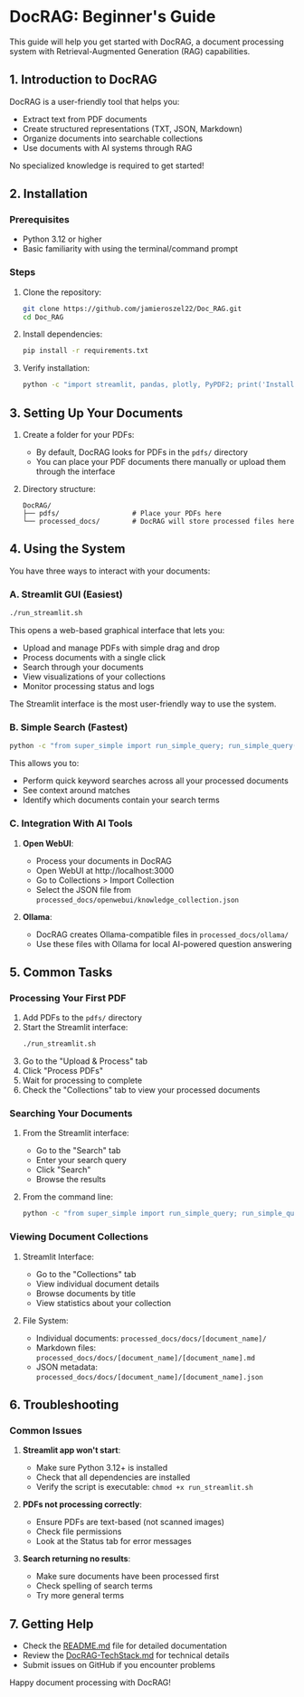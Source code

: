 # DocRAG: Beginner's Guide

This guide will help you get started with DocRAG, a document processing system with Retrieval-Augmented Generation (RAG) capabilities.

## 1. Introduction to DocRAG

DocRAG is a user-friendly tool that helps you:
- Extract text from PDF documents
- Create structured representations (TXT, JSON, Markdown)
- Organize documents into searchable collections
- Use documents with AI systems through RAG

No specialized knowledge is required to get started!

## 2. Installation

### Prerequisites
- Python 3.12 or higher
- Basic familiarity with using the terminal/command prompt

### Steps
1. Clone the repository:
   ```bash
   git clone https://github.com/jamieroszel22/Doc_RAG.git
   cd Doc_RAG
   ```

2. Install dependencies:
   ```bash
   pip install -r requirements.txt
   ```

3. Verify installation:
   ```bash
   python -c "import streamlit, pandas, plotly, PyPDF2; print('Installation successful!')"
   ```

## 3. Setting Up Your Documents

1. Create a folder for your PDFs:
   - By default, DocRAG looks for PDFs in the `pdfs/` directory
   - You can place your PDF documents there manually or upload them through the interface

2. Directory structure:
   ```
   DocRAG/
   ├── pdfs/                  # Place your PDFs here
   └── processed_docs/        # DocRAG will store processed files here
   ```

## 4. Using the System

You have three ways to interact with your documents:

### A. Streamlit GUI (Easiest)
```bash
./run_streamlit.sh
```
This opens a web-based graphical interface that lets you:
- Upload and manage PDFs with simple drag and drop
- Process documents with a single click
- Search through your documents
- View visualizations of your collections
- Monitor processing status and logs

The Streamlit interface is the most user-friendly way to use the system.

### B. Simple Search (Fastest)
```bash
python -c "from super_simple import run_simple_query; run_simple_query()"
```
This allows you to:
- Perform quick keyword searches across all your processed documents
- See context around matches
- Identify which documents contain your search terms

### C. Integration With AI Tools

1. **Open WebUI**:
   - Process your documents in DocRAG
   - Open WebUI at http://localhost:3000
   - Go to Collections > Import Collection
   - Select the JSON file from `processed_docs/openwebui/knowledge_collection.json`

2. **Ollama**:
   - DocRAG creates Ollama-compatible files in `processed_docs/ollama/`
   - Use these files with Ollama for local AI-powered question answering

## 5. Common Tasks

### Processing Your First PDF

1. Add PDFs to the `pdfs/` directory
2. Start the Streamlit interface:
   ```bash
   ./run_streamlit.sh
   ```
3. Go to the "Upload & Process" tab
4. Click "Process PDFs"
5. Wait for processing to complete
6. Check the "Collections" tab to view your processed documents

### Searching Your Documents

1. From the Streamlit interface:
   - Go to the "Search" tab
   - Enter your search query
   - Click "Search"
   - Browse the results

2. From the command line:
   ```bash
   python -c "from super_simple import run_simple_query; run_simple_query('your search term')"
   ```

### Viewing Document Collections

1. Streamlit Interface:
   - Go to the "Collections" tab
   - View individual document details
   - Browse documents by title
   - View statistics about your collection

2. File System:
   - Individual documents: `processed_docs/docs/[document_name]/`
   - Markdown files: `processed_docs/docs/[document_name]/[document_name].md`
   - JSON metadata: `processed_docs/docs/[document_name]/[document_name].json`

## 6. Troubleshooting

### Common Issues

1. **Streamlit app won't start**:
   - Make sure Python 3.12+ is installed
   - Check that all dependencies are installed
   - Verify the script is executable: `chmod +x run_streamlit.sh`

2. **PDFs not processing correctly**:
   - Ensure PDFs are text-based (not scanned images)
   - Check file permissions
   - Look at the Status tab for error messages

3. **Search returning no results**:
   - Make sure documents have been processed first
   - Check spelling of search terms
   - Try more general terms

## 7. Getting Help

- Check the [README.md](README.md) file for detailed documentation
- Review the [DocRAG-TechStack.md](DocRAG-TechStack.md) for technical details
- Submit issues on GitHub if you encounter problems

Happy document processing with DocRAG!
